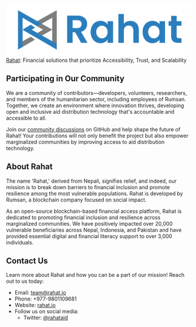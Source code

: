 ![Rahat Cover Photo](/Rahat.png)
[Rahat](https://rahat.io): Financial solutions that prioritize Accessibility, Trust, and Scalability

## Participating in Our Community 

We are a community of contributors—developers, volunteers, researchers, and members of the humanitarian sector, including employees of Rumsan. Together, we create an environment where innovation thrives, developing open and inclusive aid distribution technology that's accountable and accessible to all.

Join our [community discussions](https://github.com/orgs/rahataid/discussions) on GitHub and help shape the future of Rahat! Your contributions will not only benefit the project but also empower marginalized communities by improving access to aid distribution technology.

## About Rahat

The name 'Rahat,' derived from Nepali, signifies relief, and indeed, our mission is to break down barriers to financial inclusion and promote resilience among the most vulnerable populations. Rahat is developed by Rumsan, a blockchain company focused on social impact. 

As an open-source blockchain-based financial access platform, Rahat is dedicated to promoting financial inclusion and resilience across marginalized communities. We have positively impacted over 20,000 vulnerable beneficiaries across Nepal, Indonesia, and Pakistan and have provided essential digital and financial literacy support to over 3,000 individuals. 

## Contact Us

Learn more about Rahat and how you can be a part of our mission! Reach out to us today:

- Email: team@rahat.io 
- Phone: +977-9801109681
- Website: [rahat.io](https://rahat.io)
- Follow us on social media: 
  - Twitter: [@rahataid](https://twitter.com/rahataid)
